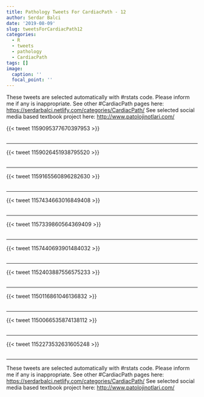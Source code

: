 ```yaml
---
title: Pathology Tweets For CardiacPath - 12
author: Serdar Balci
date: '2019-08-09'
slug: tweetsForCardiacPath12
categories:
  - R
  - tweets
  - pathology
  - CardiacPath
tags: []
image:
  caption: ''
  focal_point: ''
---
```



These tweets are selected automatically with #rstats code. Please inform me if any is inappropriate.
See other #CardiacPath pages here: https://serdarbalci.netlify.com/categories/CardiacPath/ 
See selected social media based textbook project here: http://www.patolojinotlari.com/

{{< tweet 1159095377670397953 >}}
<br>
<br>
<hr>
{{< tweet 1159026451938795520 >}}
<br>
<br>
<hr>
{{< tweet 1159165560896282630 >}}
<br>
<br>
<hr>
{{< tweet 1157434663016849408 >}}
<br>
<br>
<hr>
{{< tweet 1157339860564369409 >}}
<br>
<br>
<hr>
{{< tweet 1157440693901484032 >}}
<br>
<br>
<hr>
{{< tweet 1152403887556575233 >}}
<br>
<br>
<hr>
{{< tweet 1150116861046136832 >}}
<br>
<br>
<hr>
{{< tweet 1150066535874138112 >}}
<br>
<br>
<hr>
{{< tweet 1152273532631605248 >}}
<br>
<br>
<hr>


These tweets are selected automatically with #rstats code. Please inform me if any is inappropriate.
See other #CardiacPath pages here: https://serdarbalci.netlify.com/categories/CardiacPath/ 
See selected social media based textbook project here: http://www.patolojinotlari.com/
